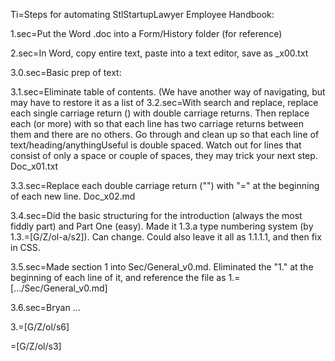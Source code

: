 Ti=Steps for automating StlStartupLawyer Employee Handbook:

1.sec=Put the Word .doc into a Form/History folder (for reference)

2.sec=In Word, copy entire text, paste into a text editor, save as _x00.txt

3.0.sec=Basic prep of text:

3.1.sec=Eliminate table of contents.  (We have another way of navigating, but may have to restore it as a list of <a href...>
3.2.sec=With search and replace, replace each single carriage return (<cr>) with double carriage returns.  Then replace each <cr><cr><cr> (or more) with <cr><cr> so that each line has two carriage returns between them and there are no others.  Go through and clean up so that each line of text/heading/anythingUseful is double spaced.  Watch out for lines that consist of only a space or couple of spaces, they may trick your next step.  Doc_x01.txt

3.3.sec=Replace each double carriage return ("<cr><cr>") with "<cr><cr>=" at the beginning of each new line.  Doc_x02.md

3.4.sec=Did the basic structuring for the introduction (always the most fiddly part) and Part One (easy).  Made it 1.3.a type numbering system (by 1.3.=[G/Z/ol-a/s2]).  Can change.  Could also leave it all as 1.1.1.1, and then fix in CSS. 
  
3.5.sec=Made section 1 into Sec/General_v0.md.  Eliminated the "1." at the beginning of each line of it, and reference the file as 1.=[.../Sec/General_v0.md]

3.6.sec=Bryan ...

3.=[G/Z/ol/s6]

=[G/Z/ol/s3]